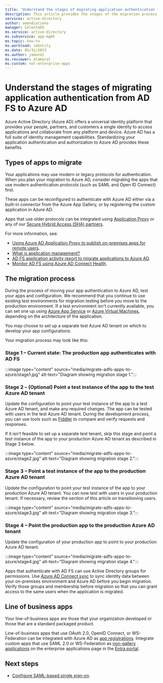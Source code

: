 ```yaml
---
title: 'Understand the stages of migrating application authentication from AD FS to Azure AD'
description: This article provides the stages of the migration process and what types of applications to migrate.
services: active-directory
author: omondiatieno
manager: CelesteDG
ms.service: active-directory
ms.subservice: app-mgmt
ms.topic: how-to
ms.workload: identity
ms.date: 05/31/2023
ms.author: jomondi
ms.reviewer: alamaral
ms.custom: not-enterprise-apps
---
```


# Understand the stages of migrating application authentication from AD FS to Azure AD

Azure Active Directory (Azure AD) offers a universal identity platform that provides your people, partners, and customers a single identity to access applications and collaborate from any platform and device. Azure AD has a full suite of identity management capabilities. Standardizing your application authentication and authorization to Azure AD provides these benefits.

## Types of apps to migrate

Your applications may use modern or legacy protocols for authentication. When you plan your migration to Azure AD, consider migrating the apps that use modern authentication protocols (such as SAML and Open ID Connect) first.

These apps can be reconfigured to authenticate with Azure AD either via a built-in connector from the Azure App Gallery, or by registering the custom application in Azure AD.

Apps that use older protocols can be integrated using [Application Proxy](../app-proxy/what-is-application-proxy.md) or any of our [Secure Hybrid Access (SHA) partners](secure-hybrid-access-integrations.md).

For more information, see:

* [Using Azure AD Application Proxy to publish on-premises apps for remote users](../app-proxy/what-is-application-proxy.md).
* [What is application management?](what-is-application-management.md)
* [AD FS application activity report to migrate applications to Azure AD](migrate-adfs-application-activity.md).
* [Monitor AD FS using Azure AD Connect Health](../hybrid/how-to-connect-health-adfs.md).

## The migration process

During the process of moving your app authentication to Azure AD, test your apps and configuration. We recommend that you continue to use existing test environments for migration testing before you move to the production environment. If a test environment isn't currently available, you can set one up using [Azure App Service](https://azure.microsoft.com/services/app-service/) or [Azure Virtual Machines](https://azure.microsoft.com/free/virtual-machines/search/?OCID=AID2000128_SEM_lHAVAxZC&MarinID=lHAVAxZC_79233574796345_azure%20virtual%20machines_be_c__1267736956991399_kwd-79233582895903%3Aloc-190&lnkd=Bing_Azure_Brand&msclkid=df6ac75ba7b612854c4299397f6ab5b0&ef_id=XmAptQAAAJXRb3S4%3A20200306231230%3As&dclid=CjkKEQiAhojzBRDg5ZfomsvdiaABEiQABCU7XjfdCUtsl-Abe1RAtAT35kOyI5YKzpxRD6eJS2NM97zw_wcB), depending on the architecture of the application.

You may choose to set up a separate test Azure AD tenant on which to develop your app configurations.

Your migration process may look like this:

### Stage 1 – Current state: The production app authenticates with AD FS

:::image type="content" source="media/migrate-adfs-apps-to-azure/stage1.jpg" alt-text="Diagram showing migration stage 1.":::

### Stage 2 – (Optional) Point a test instance of the app to the test Azure AD tenant

Update the configuration to point your test instance of the app to a test Azure AD tenant, and make any required changes. The app can be tested with users in the test Azure AD tenant. During the development process, you can use tools such as [Fiddler](https://www.telerik.com/fiddler) to compare and verify requests and responses.

If it isn't feasible to set up a separate test tenant, skip this stage and point a test instance of the app to your production Azure AD tenant as described in Stage 3 below.

:::image type="content" source="media/migrate-adfs-apps-to-azure/stage2.jpg" alt-text="Diagram showing migration stage 2.":::

### Stage 3 – Point a test instance of the app to the production Azure AD tenant

Update the configuration to point your test instance of the app to your production Azure AD tenant. You can now test with users in your production tenant. If necessary, review the section of this article on transitioning users.

:::image type="content" source="media/migrate-adfs-apps-to-azure/stage3.jpg" alt-text="Diagram showing migration stage 3.":::

### Stage 4 – Point the production app to the production Azure AD tenant

Update the configuration of your production app to point to your production Azure AD tenant.

:::image type="content" source="media/migrate-adfs-apps-to-azure/stage4.jpg" alt-text="Diagram showing migration stage 4.":::

 Apps that authenticate with AD FS can use Active Directory groups for permissions. Use [Azure AD Connect sync](../hybrid/how-to-connect-sync-whatis.md) to sync identity data between your on-premises environment and Azure AD before you begin migration. Verify those groups and membership before migration so that you can grant access to the same users when the application is migrated.

## Line of business apps

Your line-of-business apps are those that your organization developed or those that are a standard packaged product.

Line-of-business apps that use OAuth 2.0, OpenID Connect, or WS-Federation can be integrated with Azure AD as [app registrations](../develop/quickstart-register-app.md). Integrate custom apps that use SAML 2.0 or WS-Federation as [non-gallery applications](add-application-portal.md) on the enterprise applications page in the [Entra portal](https://entra.microsoft.com/#home).

## Next steps

- [Configure SAML-based single sign-on](migrate-adfs-saml-based-sso.md).
